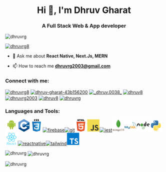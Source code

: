 <h1 align="center">Hi 👋, I'm Dhruv Gharat</h1>
<h3 align="center">A Full Stack Web & App developer</h3>

<p align="left"> <img src="https://komarev.com/ghpvc/?username=dhruvrg&label=Profile%20views&color=0e75b6&style=flat" alt="dhruvrg" /> </p>

<p align="left"> <a href="https://twitter.com/dhruvrg8" target="blank"><img src="https://img.shields.io/twitter/follow/dhruvrg8?logo=twitter&style=for-the-badge" alt="dhruvrg8" /></a> </p>

- 💬 Ask me about **React Native, Next.Js, MERN**

- 📫 How to reach me **dhruvrg2003@gmail.com**

<h3 align="left">Connect with me:</h3>
<p align="left">
<a href="https://twitter.com/dhruvrg8" target="blank"><img align="center" src="https://raw.githubusercontent.com/rahuldkjain/github-profile-readme-generator/master/src/images/icons/Social/twitter.svg" alt="dhruvrg8" height="30" width="40" /></a>
<a href="https://linkedin.com/in/dhruv-gharat-43b156200" target="blank"><img align="center" src="https://raw.githubusercontent.com/rahuldkjain/github-profile-readme-generator/master/src/images/icons/Social/linked-in-alt.svg" alt="dhruv-gharat-43b156200" height="30" width="40" /></a>
<a href="https://instagram.com/_dhruv.0038_" target="blank"><img align="center" src="https://raw.githubusercontent.com/rahuldkjain/github-profile-readme-generator/master/src/images/icons/Social/instagram.svg" alt="_dhruv.0038_" height="30" width="40" /></a>
<a href="https://www.codechef.com/users/dhruv8" target="blank"><img align="center" src="https://cdn.jsdelivr.net/npm/simple-icons@3.1.0/icons/codechef.svg" alt="dhruv8" height="30" width="40" /></a>
<a href="https://www.hackerrank.com/dhruvrg2003" target="blank"><img align="center" src="https://raw.githubusercontent.com/rahuldkjain/github-profile-readme-generator/master/src/images/icons/Social/hackerrank.svg" alt="dhruvrg2003" height="30" width="40" /></a>
<a href="https://codeforces.com/profile/dhruv8" target="blank"><img align="center" src="https://raw.githubusercontent.com/rahuldkjain/github-profile-readme-generator/master/src/images/icons/Social/codeforces.svg" alt="dhruv8" height="30" width="40" /></a>
<a href="https://www.leetcode.com/dhruvrg" target="blank"><img align="center" src="https://raw.githubusercontent.com/rahuldkjain/github-profile-readme-generator/master/src/images/icons/Social/leet-code.svg" alt="dhruvrg" height="30" width="40" /></a>
</p>

<h3 align="left">Languages and Tools:</h3>
<p align="left"><a href="https://developer.android.com" target="_blank" rel="noreferrer"><img src="https://raw.githubusercontent.com/devicons/devicon/master/icons/android/android-original-wordmark.svg" alt="android" width="40" height="40"/></a><a href="https://www.w3schools.com/cpp/" target="_blank" rel="noreferrer"><img src="https://raw.githubusercontent.com/devicons/devicon/master/icons/cplusplus/cplusplus-original.svg" alt="cplusplus" width="40" height="40"/></a><a href="https://www.w3schools.com/css/" target="_blank" rel="noreferrer"><img src="https://raw.githubusercontent.com/devicons/devicon/master/icons/css3/css3-original-wordmark.svg" alt="css3" width="40" height="40"/></a><a href="https://firebase.google.com/" target="_blank" rel="noreferrer"><img src="https://www.vectorlogo.zone/logos/firebase/firebase-icon.svg" alt="firebase" width="40" height="40"/></a><a href="https://git-scm.com/" target="_blank" rel="noreferrer"><img src="https://www.vectorlogo.zone/logos/git-scm/git-scm-icon.svg" alt="git" width="40" height="40"/></a><a href="https://www.w3.org/html/" target="_blank" rel="noreferrer"><img src="https://raw.githubusercontent.com/devicons/devicon/master/icons/html5/html5-original-wordmark.svg" alt="html5" width="40" height="40"/></a><a href="https://developer.mozilla.org/en-US/docs/Web/JavaScript" target="_blank" rel="noreferrer"><img src="https://raw.githubusercontent.com/devicons/devicon/master/icons/javascript/javascript-original.svg" alt="javascript" width="40" height="40"/></a><a href="https://jestjs.io" target="_blank" rel="noreferrer"><img src="https://www.vectorlogo.zone/logos/jestjsio/jestjsio-icon.svg" alt="jest" width="40" height="40"/></a><a href="https://www.mongodb.com/" target="_blank" rel="noreferrer"><img src="https://raw.githubusercontent.com/devicons/devicon/master/icons/mongodb/mongodb-original-wordmark.svg" alt="mongodb" width="40" height="40"/></a><a href="https://www.mysql.com/" target="_blank" rel="noreferrer"><img src="https://raw.githubusercontent.com/devicons/devicon/master/icons/mysql/mysql-original-wordmark.svg" alt="mysql" width="40" height="40"/></a><a href="https://nodejs.org" target="_blank" rel="noreferrer"><img src="https://raw.githubusercontent.com/devicons/devicon/master/icons/nodejs/nodejs-original-wordmark.svg" alt="nodejs" width="40" height="40"/></a><a href="https://www.python.org" target="_blank" rel="noreferrer"><img src="https://raw.githubusercontent.com/devicons/devicon/master/icons/python/python-original.svg" alt="python" width="40" height="40"/></a><a href="https://reactjs.org/" target="_blank" rel="noreferrer"><img src="https://raw.githubusercontent.com/devicons/devicon/master/icons/react/react-original-wordmark.svg" alt="react" width="40" height="40"/></a><a href="https://reactnative.dev/" target="_blank" rel="noreferrer"><img src="https://reactnative.dev/img/header_logo.svg" alt="reactnative" width="40" height="40"/></a><a href="https://tailwindcss.com/" target="_blank" rel="noreferrer"><img src="https://www.vectorlogo.zone/logos/tailwindcss/tailwindcss-icon.svg" alt="tailwind" width="40" height="40"/></a><a href="https://www.typescriptlang.org/" target="_blank" rel="noreferrer"><img src="https://raw.githubusercontent.com/devicons/devicon/master/icons/typescript/typescript-original.svg" alt="typescript" width="40" height="40"/></a></p>


<p><img align="left" src="https://github-readme-stats.vercel.app/api/top-langs?username=dhruvrg&show_icons=true&locale=en&layout=compact" alt="dhruvrg" /></p>

<p>&nbsp;<img align="center" src="https://github-readme-stats.vercel.app/api?username=dhruvrg&show_icons=true&locale=en" alt="dhruvrg" /></p>

<p><img align="center" src="https://github-readme-streak-stats.herokuapp.com/?user=dhruvrg&" alt="dhruvrg" /></p>
